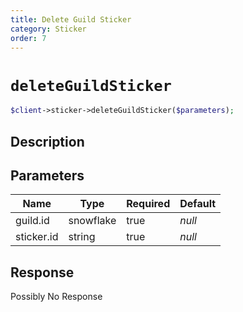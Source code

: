 ```yaml
---
title: Delete Guild Sticker
category: Sticker
order: 7
---
```


# `deleteGuildSticker`

```php
$client->sticker->deleteGuildSticker($parameters);
```

## Description



## Parameters


Name | Type | Required | Default
--- | --- | --- | ---
guild.id | snowflake | true | *null*
sticker.id | string | true | *null*

## Response

Possibly No Response

